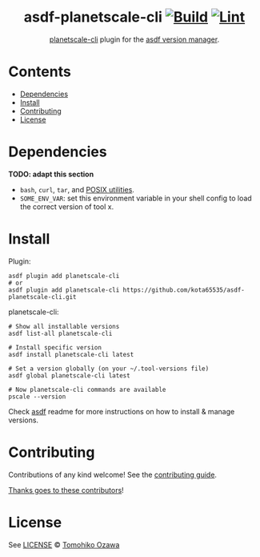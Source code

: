 <div align="center">

# asdf-planetscale-cli [![Build](https://github.com/kota65535/asdf-planetscale-cli/actions/workflows/build.yml/badge.svg)](https://github.com/kota65535/asdf-planetscale-cli/actions/workflows/build.yml) [![Lint](https://github.com/kota65535/asdf-planetscale-cli/actions/workflows/lint.yml/badge.svg)](https://github.com/kota65535/asdf-planetscale-cli/actions/workflows/lint.yml)

[planetscale-cli](https://planetscale.com/docs/reference/planetscale-cli) plugin for the [asdf version manager](https://asdf-vm.com).

</div>

# Contents

- [Dependencies](#dependencies)
- [Install](#install)
- [Contributing](#contributing)
- [License](#license)

# Dependencies

**TODO: adapt this section**

- `bash`, `curl`, `tar`, and [POSIX utilities](https://pubs.opengroup.org/onlinepubs/9699919799/idx/utilities.html).
- `SOME_ENV_VAR`: set this environment variable in your shell config to load the correct version of tool x.

# Install

Plugin:

```shell
asdf plugin add planetscale-cli
# or
asdf plugin add planetscale-cli https://github.com/kota65535/asdf-planetscale-cli.git
```

planetscale-cli:

```shell
# Show all installable versions
asdf list-all planetscale-cli

# Install specific version
asdf install planetscale-cli latest

# Set a version globally (on your ~/.tool-versions file)
asdf global planetscale-cli latest

# Now planetscale-cli commands are available
pscale --version
```

Check [asdf](https://github.com/asdf-vm/asdf) readme for more instructions on how to
install & manage versions.

# Contributing

Contributions of any kind welcome! See the [contributing guide](contributing.md).

[Thanks goes to these contributors](https://github.com/kota65535/asdf-planetscale-cli/graphs/contributors)!

# License

See [LICENSE](LICENSE) © [Tomohiko Ozawa](https://github.com/kota65535/)
